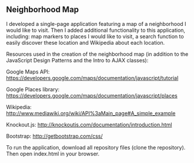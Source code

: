 ## Neighborhood Map

I developed a single-page application featuring a map of a neighborhood I would like to visit. Then I added additional functionality to this application, including: map markers to places I would like to visit, a search function to easily discover these location and Wikipedia about each location.


Resources used in the creation of the neighborhood map (in addition to the JavaScript Design Patterns and the Intro to AJAX classes):

Google Maps API: https://developers.google.com/maps/documentation/javascript/tutorial

Google Places library: https://developers.google.com/maps/documentation/javascript/places

Wikipedia: http://www.mediawiki.org/wiki/API%3aMain_page#A_simple_example

Knockout.js: http://knockoutjs.com/documentation/introduction.html

Bootstrap: http://getbootstrap.com/css/

To run the application, download all repository files (clone the repository). 
Then open index.html in your browser. 